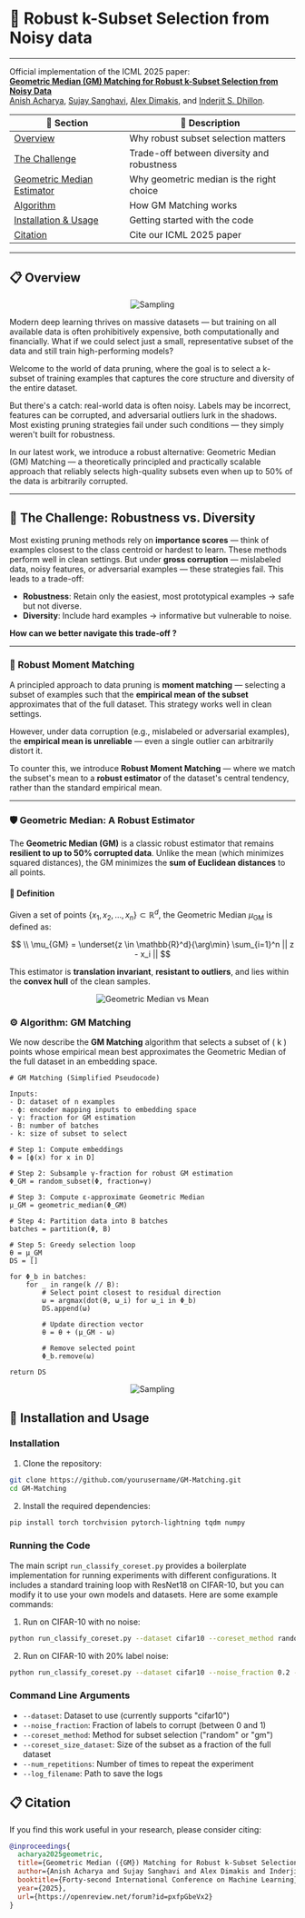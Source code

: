 # 🧠 Robust k-Subset Selection from Noisy data

---
Official implementation of the ICML 2025 paper:  
**[Geometric Median (GM) Matching for Robust k-Subset Selection from Noisy Data](https://openreview.net/pdf?id=pxfpGbeVx2)**     
[Anish Acharya](https://scholar.google.com/citations?user=uBmgGMAAAAAJ&hl=en), [Sujay Sanghavi](https://scholar.google.com/citations?user=O-DazBUAAAAJ), [Alex Dimakis](https://scholar.google.com/citations?user=JSFmVQEAAAAJ), and [Inderjit S. Dhillon](https://scholar.google.com/citations?user=xBv5ZfkAAAAJ).


| 🔗 Section                                                          | 📄 Description                             |
| ------------------------------------------------------------------- | ------------------------------------------ |
| [Overview](#-overview)                                              | Why robust subset selection matters        |
| [The Challenge](#-the-challenge-robustness-vs-diversity)            | Trade-off between diversity and robustness |
| [Geometric Median Estimator](#️-geometric-median-a-robust-estimator) | Why geometric median is the right choice   |
| [Algorithm](#️-algorithm-gm-matching)                               | How GM Matching works                      |
| [Installation & Usage](#-installation-and-usage)                    | Getting started with the code              |
| [Citation](#-citation)                                              | Cite our ICML 2025 paper                   |


---
## 📋 Overview

<p align="center">
  <img src="conv.png" alt="Sampling">
</p>

Modern deep learning thrives on massive datasets — but training on all available data is often prohibitively expensive, both computationally and financially.
What if we could select just a small, representative subset of the data and still train high-performing models?

Welcome to the world of data pruning, where the goal is to select a k-subset of training examples that captures the core structure and diversity of the entire dataset.  

But there's a catch: real-world data is often noisy. Labels may be incorrect, features can be corrupted, and adversarial outliers lurk in the shadows.
Most existing pruning strategies fail under such conditions — they simply weren't built for robustness.

In our latest work, we introduce a robust alternative: Geometric Median (GM) Matching — 
a theoretically principled and practically scalable approach that reliably selects high-quality subsets even when up to 50% of the data is arbitrarily corrupted.

---

## 🚧 The Challenge: Robustness vs. Diversity

Most existing pruning methods rely on **importance scores** — think of examples closest to the class centroid or 
hardest to learn. These methods perform well in clean settings.
But under **gross corruption** — mislabeled data, noisy features, or adversarial examples — these strategies fail.
This leads to a trade-off:
- **Robustness**: Retain only the easiest, most prototypical examples → safe but not diverse.
- **Diversity**: Include hard examples → informative but vulnerable to noise.

**How can we better navigate this trade-off ?**

---

### 🎯 Robust Moment Matching

A principled approach to data pruning is **moment matching** — selecting a subset of examples such that the 
**empirical mean of the subset** approximates that of the full dataset. This strategy works well in clean settings.

However, under data corruption (e.g., mislabeled or adversarial examples), the **empirical mean is unreliable** 
— even a single outlier can arbitrarily distort it.

To counter this, we introduce **Robust Moment Matching** — where we match the subset's mean to a 
**robust estimator** of the dataset's central tendency, rather than the standard empirical mean.

---

### 🛡️ Geometric Median: A Robust Estimator

The **Geometric Median (GM)** is a classic robust estimator that remains **resilient to up to 50% corrupted data**. 
Unlike the mean (which minimizes squared distances), the GM minimizes the **sum of Euclidean distances** to all points.

#### 📐 Definition
Given a set of points $\{x_1, x_2, \dots, x_n\} \subset \mathbb{R}^d$, the Geometric Median $\mu_{\text{GM}}$ 
is defined as:

$$
\\ \mu_{GM} = \underset{z \in \mathbb{R}^d}{\arg\min} \sum_{i=1}^n || z - x_i ||
$$

This estimator is **translation invariant**, **resistant to outliers**, 
and lies within the **convex hull** of the clean samples.

<p align="center">
  <img src="gm.png" alt="Geometric Median vs Mean">
</p>

### ⚙️ Algorithm: GM Matching

We now describe the **GM Matching** algorithm that selects a subset of \( k \) points whose empirical mean best approximates the Geometric Median of the full dataset in an embedding space.

```
# GM Matching (Simplified Pseudocode)

Inputs:
- D: dataset of n examples
- ϕ: encoder mapping inputs to embedding space
- γ: fraction for GM estimation
- B: number of batches
- k: size of subset to select

# Step 1: Compute embeddings
Φ = [ϕ(x) for x in D]

# Step 2: Subsample γ-fraction for robust GM estimation
Φ_GM = random_subset(Φ, fraction=γ)

# Step 3: Compute ε-approximate Geometric Median
μ_GM = geometric_median(Φ_GM)

# Step 4: Partition data into B batches
batches = partition(Φ, B)

# Step 5: Greedy selection loop
θ = μ_GM
DS = []

for Φ_b in batches:
    for _ in range(k // B):
        # Select point closest to residual direction
        ω = argmax(dot(θ, ω_i) for ω_i in Φ_b)
        DS.append(ω)
        
        # Update direction vector
        θ = θ + (μ_GM - ω)
        
        # Remove selected point
        Φ_b.remove(ω)

return DS
```

<p align="center">
  <img src="sampling.png" alt="Sampling">
</p>

## 🚀 Installation and Usage

### Installation

1. Clone the repository:
```bash
git clone https://github.com/yourusername/GM-Matching.git
cd GM-Matching
```

2. Install the required dependencies:
```bash
pip install torch torchvision pytorch-lightning tqdm numpy
```

### Running the Code

The main script `run_classify_coreset.py` provides a boilerplate implementation for running experiments with different configurations. It includes a standard training loop with ResNet18 on CIFAR-10, but you can modify it to use your own models and datasets. Here are some example commands:

1. Run on CIFAR-10 with no noise:
```bash
python run_classify_coreset.py --dataset cifar10 --coreset_method random --coreset_size_dataset 0.1
```

2. Run on CIFAR-10 with 20% label noise:
```bash
python run_classify_coreset.py --dataset cifar10 --noise_fraction 0.2 --coreset_method gm --coreset_size_dataset 0.1
```

### Command Line Arguments

- `--dataset`: Dataset to use (currently supports "cifar10")
- `--noise_fraction`: Fraction of labels to corrupt (between 0 and 1)
- `--coreset_method`: Method for subset selection ("random" or "gm")
- `--coreset_size_dataset`: Size of the subset as a fraction of the full dataset
- `--num_repetitions`: Number of times to repeat the experiment
- `--log_filename`: Path to save the logs

## 📋 Citation

If you find this work useful in your research, please consider citing:

```bibtex
@inproceedings{
  acharya2025geometric,
  title={Geometric Median ({GM}) Matching for Robust k-Subset Selection from Noisy Data},
  author={Anish Acharya and Sujay Sanghavi and Alex Dimakis and Inderjit S Dhillon},
  booktitle={Forty-second International Conference on Machine Learning},
  year={2025},
  url={https://openreview.net/forum?id=pxfpGbeVx2}
}
```

